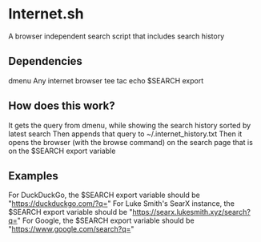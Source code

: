 # Internet.sh
A browser independent search script that includes search history

Dependencies
---
dmenu
Any internet browser
tee
tac
echo
$SEARCH export

How does this work?
---
It gets the query from dmenu, while showing the search history sorted by latest search
Then appends that query to ~/.internet_history.txt
Then it opens the browser (with the browse command) on the search page that is on the $SEARCH export variable

Examples
---
For DuckDuckGo, the $SEARCH export variable should be "https://duckduckgo.com/?q="
For Luke Smith's SearX instance, the $SEARCH export variable should be "https://searx.lukesmith.xyz/search?q="
For Google, the $SEARCH export variable should be "https://www.google.com/search?q="
